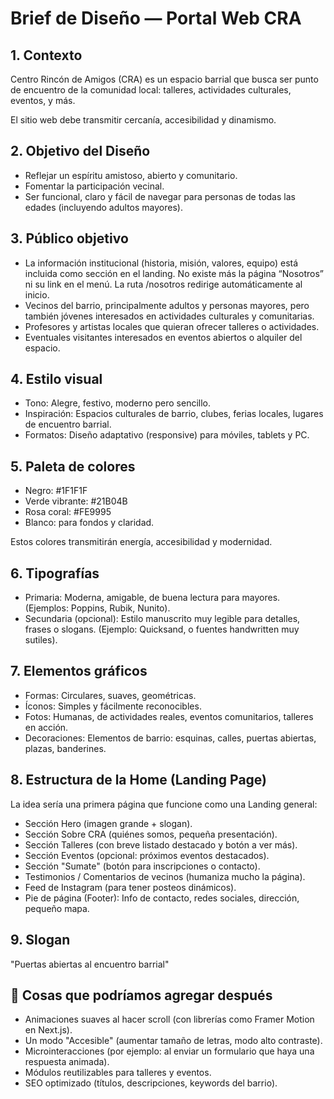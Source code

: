 # Brief de Diseño — Portal Web CRA

## 1. Contexto
Centro Rincón de Amigos (CRA) es un espacio barrial que busca ser punto de encuentro de la comunidad local: talleres, actividades culturales, eventos, y más.

El sitio web debe transmitir cercanía, accesibilidad y dinamismo.

## 2. Objetivo del Diseño
- Reflejar un espíritu amistoso, abierto y comunitario.
- Fomentar la participación vecinal.
- Ser funcional, claro y fácil de navegar para personas de todas las edades (incluyendo adultos mayores).

## 3. Público objetivo
- La información institucional (historia, misión, valores, equipo) está incluida como sección en el landing. No existe más la página “Nosotros” ni su link en el menú. La ruta /nosotros redirige automáticamente al inicio.
- Vecinos del barrio, principalmente adultos y personas mayores, pero también jóvenes interesados en actividades culturales y comunitarias.
- Profesores y artistas locales que quieran ofrecer talleres o actividades.
- Eventuales visitantes interesados en eventos abiertos o alquiler del espacio.

## 4. Estilo visual
- Tono: Alegre, festivo, moderno pero sencillo.
- Inspiración: Espacios culturales de barrio, clubes, ferias locales, lugares de encuentro barrial.
- Formatos: Diseño adaptativo (responsive) para móviles, tablets y PC.

## 5. Paleta de colores
- Negro: #1F1F1F
- Verde vibrante: #21B04B
- Rosa coral: #FE9995
- Blanco: para fondos y claridad.

Estos colores transmitirán energía, accesibilidad y modernidad.

## 6. Tipografías
- Primaria: Moderna, amigable, de buena lectura para mayores. (Ejemplos: Poppins, Rubik, Nunito).
- Secundaria (opcional): Estilo manuscrito muy legible para detalles, frases o slogans. (Ejemplo: Quicksand, o fuentes handwritten muy sutiles).

## 7. Elementos gráficos
- Formas: Circulares, suaves, geométricas.
- Íconos: Simples y fácilmente reconocibles.
- Fotos: Humanas, de actividades reales, eventos comunitarios, talleres en acción.
- Decoraciones: Elementos de barrio: esquinas, calles, puertas abiertas, plazas, banderines.

## 8. Estructura de la Home (Landing Page)
La idea sería una primera página que funcione como una Landing general:

- Sección Hero (imagen grande + slogan).
- Sección Sobre CRA (quiénes somos, pequeña presentación).
- Sección Talleres (con breve listado destacado y botón a ver más).
- Sección Eventos (opcional: próximos eventos destacados).
- Sección "Sumate" (botón para inscripciones o contacto).
- Testimonios / Comentarios de vecinos (humaniza mucho la página).
- Feed de Instagram (para tener posteos dinámicos).
- Pie de página (Footer): Info de contacto, redes sociales, dirección, pequeño mapa.

## 9. Slogan
"Puertas abiertas al encuentro barrial"

## 🚀 Cosas que podríamos agregar después
- Animaciones suaves al hacer scroll (con librerías como Framer Motion en Next.js).
- Un modo "Accesible" (aumentar tamaño de letras, modo alto contraste).
- Microinteracciones (por ejemplo: al enviar un formulario que haya una respuesta animada).
- Módulos reutilizables para talleres y eventos.
- SEO optimizado (títulos, descripciones, keywords del barrio).
